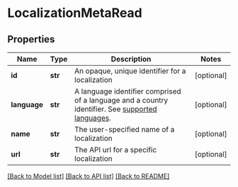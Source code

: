 # LocalizationMetaRead

## Properties
Name | Type | Description | Notes
------------ | ------------- | ------------- | -------------
**id** | **str** | An opaque, unique identifier for a localization | [optional] 
**language** | **str** | A language identifier comprised of a language and a country identifier.  See [supported languages](https://docs.dyspatch.io/localization/supported_languages/).  | [optional] 
**name** | **str** | The user-specified name of a localization | [optional] 
**url** | **str** | The API url for a specific localization | [optional] 

[[Back to Model list]](../README.md#documentation-for-models) [[Back to API list]](../README.md#documentation-for-api-endpoints) [[Back to README]](../README.md)

